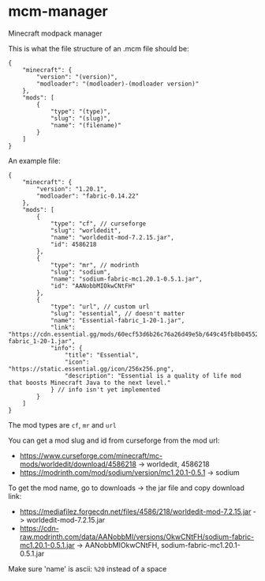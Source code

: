 # mcm-manager
Minecraft modpack manager

This is what the file structure of an .mcm file should be:

```jsonc
{
    "minecraft": {
        "version": "(version)",
        "modloader": "(modloader)-(modloader version)"
    },
    "mods": [
        {
            "type": "(type)",
            "slug": "(slug)",
            "name": "(filename)"
        }
    ]
}
```

An example file:

```jsonc
{
    "minecraft": {
        "version": "1.20.1",
        "modloader": "fabric-0.14.22"
    },
    "mods": [
        {
            "type": "cf", // curseforge
            "slug": "worldedit",
            "name": "worldedit-mod-7.2.15.jar",
            "id": 4586218
        },
        {
            "type": "mr", // modrinth
            "slug": "sodium",
            "name": "sodium-fabric-mc1.20.1-0.5.1.jar",
            "id": "AANobbMIOkwCNtFH"
        },
        {
            "type": "url", // custom url
            "slug": "essential", // doesn't matter
            "name": "Essential-fabric_1-20-1.jar",
            "link": "https://cdn.essential.gg/mods/60ecf53d6b26c76a26d49e5b/649c45fb8b045520b2c1c8b2/Essential-fabric_1-20-1.jar",
            "info": {
                "title": "Essential",
                "icon": "https://static.essential.gg/icon/256x256.png",
                "description": "Essential is a quality of life mod that boosts Minecraft Java to the next level."
            } // info isn't yet implemented
        }
    ]
}
```

The mod types are `cf`, `mr` and `url`

You can get a mod slug and id from curseforge from the mod url:
* https://www.curseforge.com/minecraft/mc-mods/worldedit/download/4586218 -> worldedit, 4586218
* https://modrinth.com/mod/sodium/version/mc1.20.1-0.5.1 -> sodium

To get the mod name, go to downloads -> the jar file and copy download link:
* https://mediafilez.forgecdn.net/files/4586/218/worldedit-mod-7.2.15.jar -> worldedit-mod-7.2.15.jar
* https://cdn-raw.modrinth.com/data/AANobbMI/versions/OkwCNtFH/sodium-fabric-mc1.20.1-0.5.1.jar -> AANobbMIOkwCNtFH, sodium-fabric-mc1.20.1-0.5.1.jar

Make sure 'name' is ascii: `%20` instead of a space

